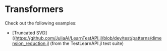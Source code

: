 # Transformers

Check out the following examples:

- [Truncated
  SVD]((https://github.com/JuliaAI/LearnTestAPI.jl/blob/dev/test/patterns/dimension_reduction.jl
  (from the TestLearnAPI.jl test suite)
